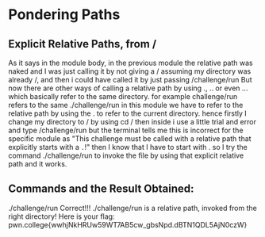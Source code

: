# Pondering Paths
## Explicit Relative Paths, from /
As it says in the module body, in the previous module the relative path was naked and I was just calling it by not giving a / assuming my directory was already /, and then i could have called it by just passing /challenge/run 
But now there are other ways of calling a relative path by using ., .. or even ... which basically refer to the same directory.
for example challenge/run refers to the same ./challenge/run
in this module we have to refer to the relative path by using the . to refer to the current directory.
hence firstly I change my directory to / by using cd / 
then inside i use a little trial and error and type /challenge/run but the terminal tells me this is incorrect for the specific module as "This challenge must be called with a relative path that explicitly starts with a `.`!"
then I know that I have to start with . so I try the command ./challenge/run to invoke the file by using that explicit relative path and it works.
## Commands and the Result Obtained:
 ./challenge/run
Correct!!!
./challenge/run is a relative path, invoked from the right directory!
Here is your flag:
pwn.college{wwhjNkHRUw59WT7AB5cw_gbsNpd.dBTN1QDL5AjN0czW}
